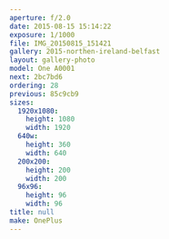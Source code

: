 ```yaml
---
aperture: f/2.0
date: 2015-08-15 15:14:22
exposure: 1/1000
file: IMG_20150815_151421
gallery: 2015-northen-ireland-belfast
layout: gallery-photo
model: One A0001
next: 2bc7bd6
ordering: 28
previous: 85c9cb9
sizes:
  1920x1080:
    height: 1080
    width: 1920
  640w:
    height: 360
    width: 640
  200x200:
    height: 200
    width: 200
  96x96:
    height: 96
    width: 96
title: null
make: OnePlus
---
```

